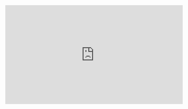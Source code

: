 <iframe width="560" height="315" src="https://www.youtube.com/embed/xpGNcQDmV2A?si=daepTsXjC3WcyGpK&amp;start=1624" title="YouTube video player" frameborder="0" allow="accelerometer; autoplay; clipboard-write; encrypted-media; gyroscope; picture-in-picture; web-share" allowfullscreen></iframe>
